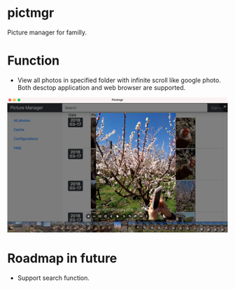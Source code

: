 # pictmgr
Picture manager for familly.

# Function
 - View all photos in specified folder with infinite scroll like google photo. Both desctop application and web browser are supported.
  
![](doc/01_pictmgr.png)


# Roadmap in future
 - Support search function.
 
 
